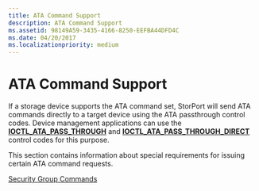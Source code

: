 ```yaml
---
title: ATA Command Support
description: ATA Command Support
ms.assetid: 98149A59-3435-4166-8250-EEFBA44DFD4C
ms.date: 04/20/2017
ms.localizationpriority: medium
---
```


# ATA Command Support


If a storage device supports the ATA command set, StorPort will send ATA commands directly to a target device using the ATA passthrough control codes. Device management applications can use the [**IOCTL\_ATA\_PASS\_THROUGH**](https://msdn.microsoft.com/library/windows/hardware/ff559309) and [**IOCTL\_ATA\_PASS\_THROUGH\_DIRECT**](https://msdn.microsoft.com/library/windows/hardware/ff559315) control codes for this purpose.

This section contains information about special requirements for issuing certain ATA command requests.

[Security Group Commands](security-group-commands.md)

 

 




